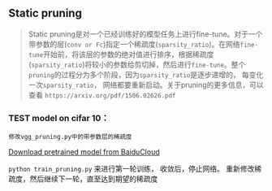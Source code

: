 ## Static pruning

> Static pruning是对一个已经训练好的模型任务上进行fine-tune。对于一个带参数的层(`conv or Fc`)指定一个稀疏度(`sparsity_ratio`)。在网络`fine-tune`开始前，将该层的参数的绝对值进行排序，根据稀疏度(`sparsity_ratio`)将较小的参数给剪切掉，然后进行`fine-tune`。整个`pruning`的过程分为多个阶段，因为`sparsity_ratio`是逐步递增的， 每变化一次`sparsity_ratio`， 网络都要重新启动。关于pruning的更多信息，可以查看 `https://arxiv.org/pdf/1506.02626.pdf`

### TEST model on cifar 10：
`修改vgg_pruning.py中的带参数层的稀疏度`

[Download pretrained model from BaiduCloud](https://pan.baidu.com/s/1slyiDL7)

`python train_pruning.py` 来进行第一轮训练， 收敛后，停止网络。 重新修改稀疏度，然后继续下一轮，直至达到期望的稀疏度